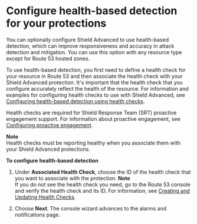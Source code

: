 # Configure health\-based detection for your protections<a name="ddos-get-started-health-checks"></a>

You can optionally configure Shield Advanced to use health\-based detection, which can improve responsiveness and accuracy in attack detection and mitigation\. You can use this option with any resource type except for Route 53 hosted zones\. 

To use health\-based detection, you first need to define a health check for your resource in Route 53 and then associate the health check with your Shield Advanced protection\. It's important that the health check that you configure accurately reflect the health of the resource\. For information and examples for configuring health checks to use with Shield Advanced, see [Configuring health\-based detection using health checks](ddos-advanced-health-checks.md)\. 

Health checks are required for Shield Response Team \(SRT\) proactive engagement support\. For information about proactive engagement, see [Configuring proactive engagement](ddos-srt-proactive-engagement.md)\.

**Note**  
Health checks must be reporting healthy when you associate them with your Shield Advanced protections\.

**To configure health\-based detection**

1. Under **Associated Health Check**, choose the ID of the health check that you want to associate with the protection\. 
**Note**  
If you do not see the health check you need, go to the Route 53 console and verify the health check and its ID\. For information, see [Creating and Updating Health Checks](https://docs.aws.amazon.com/Route53/latest/DeveloperGuide/health-checks-creating.html)\.

1. Choose **Next**\. The console wizard advances to the alarms and notifications page\. 